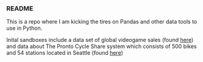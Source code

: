 ### README

This is a repo where I am kicking the tires on Pandas and other data tools to use in Python.

Inital sandboxes include a data set of global videogame sales (found [here](https://www.kaggle.com/gregorut/videogamesales))
and data about The Pronto Cycle Share system which consists of 500 bikes and 54 stations located in Seattle (found [here](https://www.kaggle.com/pronto/cycle-share-dataset))
